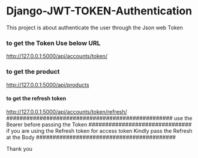 # Django-JWT-TOKEN-Authentication
This project is about authenticate the user through the Json web Token

### to get the Token Use below URL

http://127.0.0.1:5000/api/accounts/token/

### to get the product
http://127.0.0.1:5000/api/products

#### to get the refresh token

http://127.0.0.1:5000/api/accounts/token/refresh/
##################################################
use the Bearer before passing the Token
###############################
if you  are using the Refresh token for access token
Kindly pass the Refresh at the Body
##########################################

Thank you
